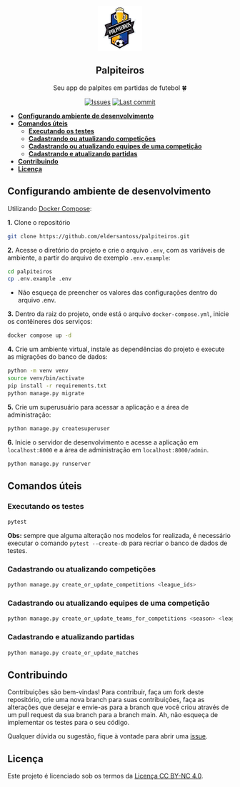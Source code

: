 <div align="center">
  <img src="core\static\core\img\palpiteiros.png" width="100px">
  <h2>Palpiteiros</h2>
  <p>Seu app de palpites em partidas de futebol 🍀</p>

  [![Issues](https://img.shields.io/github/issues/eldersantoss/palpiteiros)](https://github.com/eldersantoss/palpiteiros/issues)
  [![Last commit](https://img.shields.io/github/last-commit/eldersantoss/palpiteiros)](https://github.com/eldersantoss/palpiteiros/commits/main)
</div>

- [**Configurando ambiente de desenvolvimento**](#configurando-ambiente-de-desenvolvimento)
- [**Comandos úteis**](#comandos-úteis)
  - [**Executando os testes**](#executando-os-testes)
  - [**Cadastrando ou atualizando competições**](#cadastrando-ou-atualizando-competições)
  - [**Cadastrando ou atualizando equipes de uma competição**](#cadastrando-ou-atualizando-equipes-de-uma-competição)
  - [**Cadastrando e atualizando partidas**](#cadastrando-e-atualizando-partidas)
- [**Contribuindo**](#contribuindo)
- [**Licença**](#licença)

## **Configurando ambiente de desenvolvimento**

Utilizando [Docker Compose](https://docs.docker.com/compose/):

**1.** Clone o repositório
```bash
git clone https://github.com/eldersantoss/palpiteiros.git
```

**2.** Acesse o diretório do projeto e crie o arquivo `.env`, com as variáveis de ambiente, a partir do arquivo de exemplo `.env.example`:
```bash
cd palpiteiros
cp .env.example .env
```

* Não esqueça de preencher os valores das configurações dentro do arquivo .env.

**3.** Dentro da raiz do projeto, onde está o arquivo `docker-compose.yml`, inicie os contêineres dos serviços:
```bash
docker compose up -d
```

**4.** Crie um ambiente virtual, instale as dependências do projeto e execute as migrações do banco de dados:
```bash
python -m venv venv
source venv/bin/activate
pip install -r requirements.txt
python manage.py migrate
```

**5.** Crie um superusuário para acessar a aplicação e a área de administração:
```bash
python manage.py createsuperuser
```

**6.** Inicie o servidor de desenvolvimento e acesse a aplicação em `localhost:8000` e a área de administração em `localhost:8000/admin`.
```bash
python manage.py runserver
```

## **Comandos úteis**

### **Executando os testes**
```bash
pytest
```
**Obs:** sempre que alguma alteração nos modelos for realizada, é necessário executar o comando `pytest --create-db` para recriar o banco de dados de testes.

### **Cadastrando ou atualizando competições**
```bash
python manage.py create_or_update_competitions <league_ids>
```

### **Cadastrando ou atualizando equipes de uma competição**
```bash
python manage.py create_or_update_teams_for_competitions <season> <league_ids>
```

### **Cadastrando e atualizando partidas**
```bash
python manage.py create_or_update_matches
```

## **Contribuindo**

Contribuições são bem-vindas! Para contribuir, faça um fork deste repositório, crie uma nova branch para suas contribuições, faça as alterações que desejar e envie-as para a branch que você criou através de um pull request da sua branch para a branch main. Ah, não esqueça de implementar os testes para o seu código.

Qualquer dúvida ou sugestão, fique à vontade para abrir uma [issue](https://github.com/eldersantoss/palpiteiros/issues/new).

## **Licença**

Este projeto é licenciado sob os termos da [Licença CC BY-NC 4.0](https://creativecommons.org/licenses/by-nc/4.0/legalcode).
